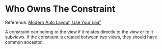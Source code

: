 # Who Owns The Constraint

Reference: [Modern Auto Layout, Use Your Loaf](https://useyourloaf.com/autolayout/)

A constraint can belong to the view if it relates directly to the view or to it subviews. If the constraint is created between two views, they should have common ancestor.